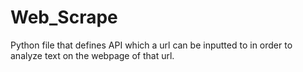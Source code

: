 # Web_Scrape
Python file that defines API which a url can be inputted to in order to analyze text on the webpage of that url.
